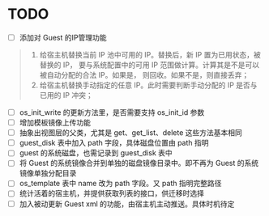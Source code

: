 # TODO

- [ ] 添加对 Guest 的IP管理功能
> 1. 给宿主机替换当前 IP 池中可用的 IP。替换后，新 IP 置为已用状态，被替换的 IP，
> 要与系统配置中的可用 IP 范围做计算。计算其是不是可以被自动分配的合法 IP。如果是，
> 则回收。如果不是，则直接丢弃；
> 2. 给宿主机替换手动指定的任意 IP。此时需要判断手动分配的 IP 是否与已用的 IP 冲突；

- [ ] os_init_write 的更新方法里，是否需要支持 os_init_id 参数
- [ ] 增加模板镜像上传功能
- [ ] 抽象出视图层的父类，尤其是 get、get_list、delete 这些方法基本相同
- [ ] guest_disk 表中加入 path 字段，具体磁盘位置由 path 指明
- [ ] guest 的系统磁盘，也需记录到 guest_disk 表中
- [ ] 将 Guest 的系统镜像合并到单独的磁盘镜像目录中。即不再为 Guest 的系统镜像单独分配目录
- [ ] os_template 表中 name 改为 path 字段。又 path 指明完整路径
- [ ] 统计活着的宿主机，并提供获取列表的接口，供迁移时选择
- [ ] 加入被动更新 Guest xml 的功能，由宿主机主动推送。具体时机待定
